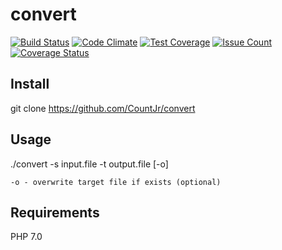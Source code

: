 # convert
[![Build Status](https://travis-ci.org/CountJr/convert.svg?branch=master)](https://travis-ci.org/CountJr/convert)
[![Code Climate](https://codeclimate.com/github/CountJr/convert/badges/gpa.svg)](https://codeclimate.com/github/CountJr/convert)
[![Test Coverage](https://codeclimate.com/github/CountJr/convert/badges/coverage.svg)](https://codeclimate.com/github/CountJr/convert/coverage)
[![Issue Count](https://codeclimate.com/github/CountJr/convert/badges/issue_count.svg)](https://codeclimate.com/github/CountJr/convert)
[![Coverage Status](https://coveralls.io/repos/github/CountJr/convert/badge.svg?branch=master)](https://coveralls.io/github/CountJr/convert?branch=master)


## Install

git clone https://github.com/CountJr/convert

## Usage

./convert -s input.file -t output.file [-o]

    -o - overwrite target file if exists (optional)

## Requirements

PHP 7.0
